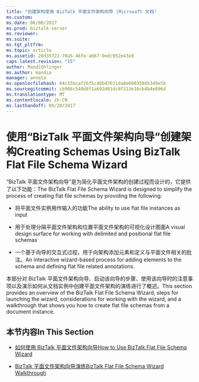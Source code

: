 ```yaml
---
title: "创建架构使用 BizTalk 平面文件架构向导 |Microsoft 文档"
ms.custom: 
ms.date: 06/08/2017
ms.prod: biztalk-server
ms.reviewer: 
ms.suite: 
ms.tgt_pltfrm: 
ms.topic: article
ms.assetid: 28d35722-70a5-48fe-a667-0edc952e43a9
caps.latest.revision: "15"
author: MandiOhlinger
ms.author: mandia
manager: anneta
ms.openlocfilehash: 64c15bcaf26f5c4bb47631da8e600358853d9e5b
ms.sourcegitcommit: cb908c540d8f1a692d01dc8f313e16cb4b4e696d
ms.translationtype: MT
ms.contentlocale: zh-CN
ms.lasthandoff: 09/20/2017
---
```

# <a name="creating-schemas-using-biztalk-flat-file-schema-wizard"></a><span data-ttu-id="43943-102">使用“BizTalk 平面文件架构向导”创建架构</span><span class="sxs-lookup"><span data-stu-id="43943-102">Creating Schemas Using BizTalk Flat File Schema Wizard</span></span>
<span data-ttu-id="43943-103">“BizTalk 平面文件架构向导”是为简化平面文件架构的创建过程而设计的，它提供了以下功能：</span><span class="sxs-lookup"><span data-stu-id="43943-103">The BizTalk Flat File Schema Wizard is designed to simplify the process of creating flat file schemas by providing the following:</span></span>  
  
-   <span data-ttu-id="43943-104">将平面文件实例用作输入的功能</span><span class="sxs-lookup"><span data-stu-id="43943-104">The ability to use flat file instances as input</span></span>  
  
-   <span data-ttu-id="43943-105">用于处理分隔平面文件架构和位置平面文件架构的可视化设计图面</span><span class="sxs-lookup"><span data-stu-id="43943-105">A visual design surface for working with delimited and positional flat file schemas</span></span>  
  
-   <span data-ttu-id="43943-106">一个基于向导的交互式过程，用于向架构添加元素和定义与平面文件相关的批注。</span><span class="sxs-lookup"><span data-stu-id="43943-106">An interactive wizard-based process for adding elements to the schema and defining flat file related annotations.</span></span>  
  
 <span data-ttu-id="43943-107">本部分对 BizTalk 平面文件架构向导、启动该向导的步骤、使用该向导时的注意事项以及演示如何从文档实例中创建平面文件架构的演练进行了概述。</span><span class="sxs-lookup"><span data-stu-id="43943-107">This section provides an overview of the BizTalk Flat File Schema Wizard, steps for launching the wizard, considerations for working with the wizard, and a walkthrough that shows you how to create flat file schemas from a document instance.</span></span>  
  
## <a name="in-this-section"></a><span data-ttu-id="43943-108">本节内容</span><span class="sxs-lookup"><span data-stu-id="43943-108">In This Section</span></span>  
  
-   [<span data-ttu-id="43943-109">如何使用 BizTalk 平面文件架构向导</span><span class="sxs-lookup"><span data-stu-id="43943-109">How to Use BizTalk Flat File Schema Wizard</span></span>](../core/how-to-use-biztalk-flat-file-schema-wizard.md)  
  
-   [<span data-ttu-id="43943-110">BizTalk 平面文件架构向导演练</span><span class="sxs-lookup"><span data-stu-id="43943-110">BizTalk Flat File Schema Wizard Walkthrough</span></span>](../core/biztalk-flat-file-schema-wizard-walkthrough.md)